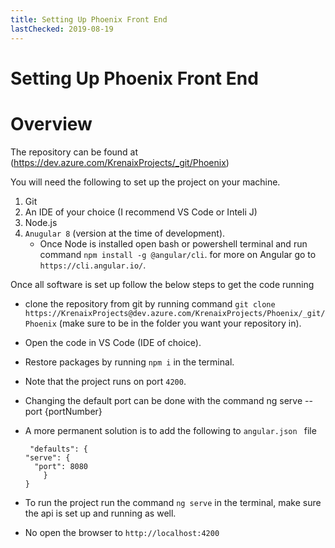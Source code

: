 ```yaml
---
title: Setting Up Phoenix Front End
lastChecked: 2019-08-19
---
```


# Setting Up Phoenix Front End

# Overview

The repository can be found at (https://dev.azure.com/KrenaixProjects/_git/Phoenix)

You will need the following to set up the project on your machine.
1. Git
2. An IDE of your choice (I recommend VS Code or Inteli J)
3. Node.js
4. `Anugular 8` (version at the time of development).
    - Once Node is installed open bash or powershell terminal and run command `npm install -g @angular/cli`. for more on Angular go to `https://cli.angular.io/`.

Once all software is set up follow the below steps to get the code running

-  clone the repository from git by running command `git clone https://KrenaixProjects@dev.azure.com/KrenaixProjects/Phoenix/_git/Phoenix` (make sure to be in the folder you want your repository in).
-  Open the code in VS Code (IDE of choice).
-  Restore packages by running `npm i` in the terminal.
-  Note that the project runs on port `4200`.
-  Changing the default port can be done with the command ng serve --port {portNumber}
-  A more permanent solution is to add the following to `angular.json ` file
    ```
     "defaults": {
    "serve": {
      "port": 8080
        }
    }
    ```

-  To run the project run the command `ng serve` in the terminal, make sure the api is set up and running as well.
-  No open the browser to `http://localhost:4200`

